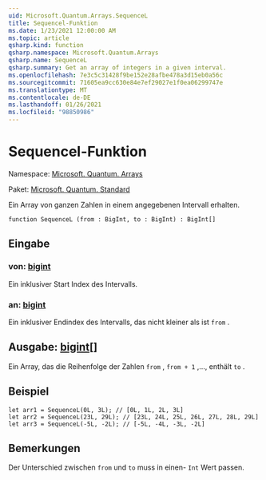 ```yaml
---
uid: Microsoft.Quantum.Arrays.SequenceL
title: Sequencel-Funktion
ms.date: 1/23/2021 12:00:00 AM
ms.topic: article
qsharp.kind: function
qsharp.namespace: Microsoft.Quantum.Arrays
qsharp.name: SequenceL
qsharp.summary: Get an array of integers in a given interval.
ms.openlocfilehash: 7e3c5c31428f9be152e28afbe478a3d15eb0a56c
ms.sourcegitcommit: 71605ea9cc630e84e7ef29027e1f0ea06299747e
ms.translationtype: MT
ms.contentlocale: de-DE
ms.lasthandoff: 01/26/2021
ms.locfileid: "98850986"
---
```

# <a name="sequencel-function"></a>Sequencel-Funktion

Namespace: [Microsoft. Quantum. Arrays](xref:Microsoft.Quantum.Arrays)

Paket: [Microsoft. Quantum. Standard](https://nuget.org/packages/Microsoft.Quantum.Standard)


Ein Array von ganzen Zahlen in einem angegebenen Intervall erhalten.

```qsharp
function SequenceL (from : BigInt, to : BigInt) : BigInt[]
```


## <a name="input"></a>Eingabe

### <a name="from--bigint"></a>von: [bigint](xref:microsoft.quantum.lang-ref.bigint)

Ein inklusiver Start Index des Intervalls.


### <a name="to--bigint"></a>an: [bigint](xref:microsoft.quantum.lang-ref.bigint)

Ein inklusiver Endindex des Intervalls, das nicht kleiner als ist `from` .



## <a name="output--bigint"></a>Ausgabe: [bigint](xref:microsoft.quantum.lang-ref.bigint)[]

Ein Array, das die Reihenfolge der Zahlen `from` , `from + 1` ,..., enthält `to` .

## <a name="example"></a>Beispiel

```qsharp
let arr1 = SequenceL(0L, 3L); // [0L, 1L, 2L, 3L]
let arr2 = SequenceL(23L, 29L); // [23L, 24L, 25L, 26L, 27L, 28L, 29L]
let arr3 = SequenceL(-5L, -2L); // [-5L, -4L, -3L, -2L]
```

## <a name="remarks"></a>Bemerkungen

Der Unterschied zwischen `from` und `to` muss in einen- `Int` Wert passen.